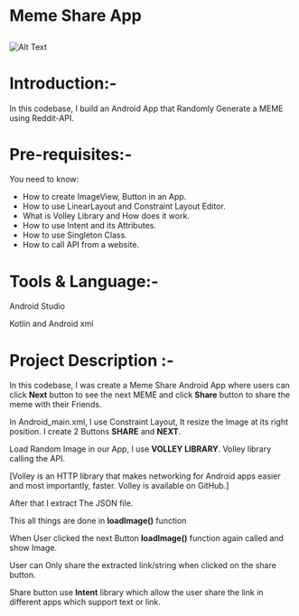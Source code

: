 # Meme Share App

##

![Alt Text](https://media.giphy.com/media/izymhRWpKR3XjLCbYd/giphy.gif)

# Introduction:-

In this codebase, I build an Android App that Randomly Generate a MEME using Reddit-API.

# Pre-requisites:-

You need to know:
- How to create ImageView, Button in an App.
- How to use LinearLayout and Constraint Layout Editor.
- What is Volley Library and How does it work.
- How to use Intent and its Attributes.
- How to use Singleton Class.
- How to call API from a website.


# Tools & Language:-

Android Studio

Kotlin and Android xml

##

# Project Description :- 

In this codebase, I was create a Meme Share Android App where users can click **Next** button to see the next MEME and click **Share** button to share the meme with their Friends.

In Android_main.xml, I use Constraint Layout, It resize the Image at its right position.
I create 2 Buttons **SHARE** and **NEXT**.

Load Random Image in our App, I use **VOLLEY LIBRARY**. Volley library calling the API.

[Volley is an HTTP library that makes networking for Android apps easier and most importantly, faster. Volley is available on GitHub.]

After that I extract The JSON file. 

This all things are done in **loadImage()** function

When User clicked the next Button **loadImage()** function again called and show Image.

User can Only share the extracted link/string when clicked on the share button.

Share button use **Intent** library which allow the user share the link in different apps which support text or link.

##



